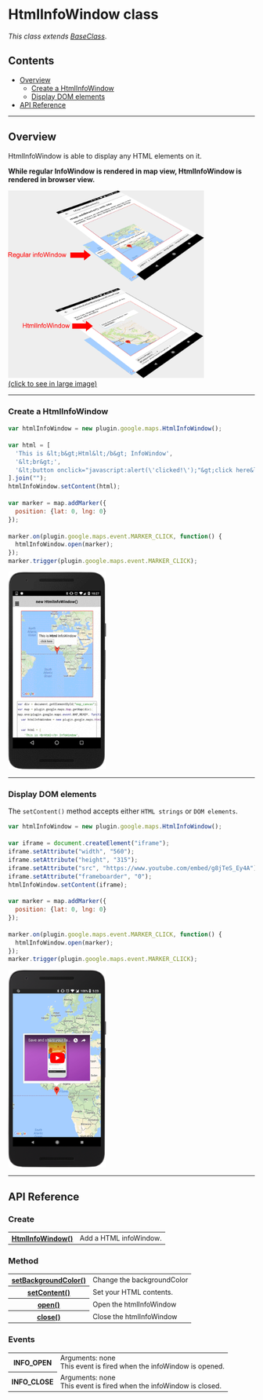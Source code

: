 # HtmlInfoWindow class

_This class extends [BaseClass](../BaseClass/README.md)_.

## Contents

  - <a href="#overview">Overview</a>
    - <a href="#create-a-htmlinfowindow">Create a HtmlInfoWindow</a>
    - <a href="#display-dom-elements">Display DOM elements</a>
  - <a href="#api-reference">API Reference</a>

------------

## Overview

HtmlInfoWindow is able to display any HTML elements on it.

**While regular InfoWindow is rendered in map view, HtmlInfoWindow is rendered in browser view.**

<a href="./rendering.png"><img src="./rendering.png" width="400"><br>(click to see in large image)</a>

------------

### Create a HtmlInfoWindow

```js
var htmlInfoWindow = new plugin.google.maps.HtmlInfoWindow();

var html = [
  'This is &lt;b&gt;Html&lt;/b&gt; InfoWindow',
  '&lt;br&gt;',
  '&lt;button onclick="javascript:alert(\'clicked!\');"&gt;click here&lt;/button&gt;',
].join("");
htmlInfoWindow.setContent(html);

var marker = map.addMarker({
  position: {lat: 0, lng: 0}
});

marker.on(plugin.google.maps.event.MARKER_CLICK, function() {
  htmlInfoWindow.open(marker);
});
marker.trigger(plugin.google.maps.event.MARKER_CLICK);
```

<img src="newHtmlInfoWindow/image.gif" width="200">

------------------------------------------------------------------------

### Display DOM elements

The `setContent()` method accepts either `HTML strings` or `DOM elements`.

```js
var htmlInfoWindow = new plugin.google.maps.HtmlInfoWindow();

var iframe = document.createElement("iframe");
iframe.setAttribute("width", "560");
iframe.setAttribute("height", "315");
iframe.setAttribute("src", "https://www.youtube.com/embed/g8jTeS_Ey4A");
iframe.setAttribute("frameboarder", "0");
htmlInfoWindow.setContent(iframe);

var marker = map.addMarker({
  position: {lat: 0, lng: 0}
});

marker.on(plugin.google.maps.event.MARKER_CLICK, function() {
  htmlInfoWindow.open(marker);
});
marker.trigger(plugin.google.maps.event.MARKER_CLICK);
```

<img src="DOM_in_htmlInfoWindow.png" width="200">

------------
## API Reference

### Create
<table>
    <tr>
        <th><a href="./newHtmlInfoWindow/README.md">HtmlInfoWindow()</a></th>
        <td>Add a HTML infoWindow.</td>
    </tr>
</table>


### Method

<table>
    <tr>
        <th><a href="./setBackgroundColor/README.md">setBackgroundColor()</a></th>
        <td>Change the backgroundColor</td>
    </tr>
    <tr>
        <th><a href="./setContent/README.md">setContent()</a></th>
        <td>Set your HTML contents.</td>
    </tr>
    <tr>
        <th><a href="./open/README.md">open()</a></th>
        <td>Open the htmlInfoWindow</td>
    </tr>
    <tr>
        <th><a href="./close/README.md">close()</a></th>
        <td>Close the htmlInfoWindow</td>
    </tr>
</table>

### Events

<table>
    <tr>
        <th>INFO_OPEN</th>
        <td>Arguments:  none<br>This event is fired when the infoWindow is opened.</td>
    </tr>
    <tr>
        <th>INFO_CLOSE</th>
        <td>Arguments:  none<br>This event is fired when the infoWindow is closed.</td>
    </tr>
</table>
